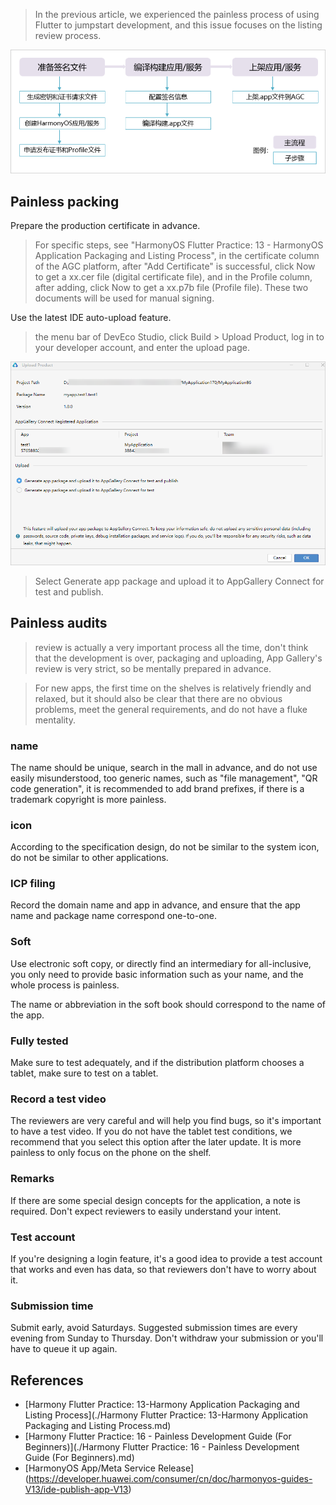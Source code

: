 > In the previous article, we experienced the painless process of using Flutter to jumpstart development, and this issue focuses on the listing review process.

![alt text](./figures/17-1.PNG)

## Painless packing

Prepare the production certificate in advance.

> For specific steps, see "HarmonyOS Flutter Practice: 13 - HarmonyOS Application Packaging and Listing Process", in the certificate column of the AGC platform, after "Add Certificate" is successful, click Now to get a xx.cer file (digital certificate file), and in the Profile column, after adding, click Now to get a xx.p7b file (Profile file). These two documents will be used for manual signing.

Use the latest IDE auto-upload feature.

> the menu bar of DevEco Studio, click Build > Upload Product, log in to your developer account, and enter the upload page.

![alt text](./figures/17-2.PNG)

> Select Generate app package and upload it to AppGallery Connect for test and publish.

## Painless audits

> review is actually a very important process all the time, don't think that the development is over, packaging and uploading, App Gallery's review is very strict, so be mentally prepared in advance.

> For new apps, the first time on the shelves is relatively friendly and relaxed, but it should also be clear that there are no obvious problems, meet the general requirements, and do not have a fluke mentality.

### name

The name should be unique, search in the mall in advance, and do not use easily misunderstood, too generic names, such as "file management", "QR code generation", it is recommended to add brand prefixes, if there is a trademark copyright is more painless.

### icon

According to the specification design, do not be similar to the system icon, do not be similar to other applications.

### ICP filing

Record the domain name and app in advance, and ensure that the app name and package name correspond one-to-one.

### Soft

Use electronic soft copy, or directly find an intermediary for all-inclusive, you only need to provide basic information such as your name, and the whole process is painless.

The name or abbreviation in the soft book should correspond to the name of the app.

### Fully tested

Make sure to test adequately, and if the distribution platform chooses a tablet, make sure to test on a tablet.

### Record a test video

The reviewers are very careful and will help you find bugs, so it's important to have a test video.
If you do not have the tablet test conditions, we recommend that you select this option after the later update. It is more painless to only focus on the phone on the shelf.

### Remarks

If there are some special design concepts for the application, a note is required. Don't expect reviewers to easily understand your intent.

### Test account

If you're designing a login feature, it's a good idea to provide a test account that works and even has data, so that reviewers don't have to worry about it.

### Submission time

Submit early, avoid Saturdays. Suggested submission times are every evening from Sunday to Thursday. Don't withdraw your submission or you'll have to queue it up again.

## References

- [Harmony Flutter Practice: 13-Harmony Application Packaging and Listing Process](./Harmony Flutter Practice: 13-Harmony Application Packaging and Listing Process.md)
- [Harmony Flutter Practice: 16 - Painless Development Guide (For Beginners)](./Harmony Flutter Practice: 16 - Painless Development Guide (For Beginners).md)
- [HarmonyOS App/Meta Service Release] (https://developer.huawei.com/consumer/cn/doc/harmonyos-guides-V13/ide-publish-app-V13)